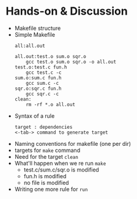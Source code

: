 # Hands-on & Discussion
* Makefile structure
* Simple Makefile
  ```
  all:all.out

  all.out:test.o sum.o sqr.o
      gcc test.o sum.o sqr.o -o all.out
  test.o:test.c fun.h
	  gcc test.c -c
  sum.o:sum.c fun.h
	  gcc sum.c -c
  sqr.o:sqr.c fun.h
	  gcc sqr.c -c
  clean:
	  rm -rf *.o all.out
  ```
* Syntax of a rule
  ```
  target : dependencies
  <-tab-> command to generate target
  ```
* Naming conventions for makefile (one per dir)
* targets for `make` command
* Need for the target `clean`
* What'll happen when we re run `make`
  * test.c/sum.c/sqr.o is modified
  * fun.h is modified
  * no file is modified
* Writing one more rule for `run`
